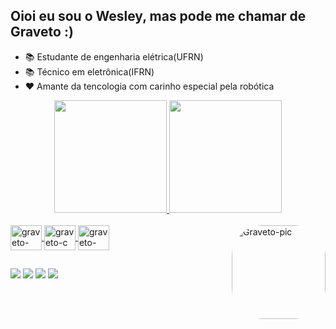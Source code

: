 ## Oioi eu sou o Wesley, mas pode me chamar de Graveto :)
- 📚 Estudante de engenharia elétrica(UFRN)
- 📚 Técnico em eletrônica(IFRN)
- ❤ Amante da tencologia com carinho especial pela robótica
<div align="center">
  <a href="https://github.com/Gr4veto">
  <img height="180em" src="https://github-readme-stats.vercel.app/api?username=Gr4veto&show_icons=true&theme=react&include_all_commits=true&count_private=true"/>
  <img height="180em" src="https://github-readme-stats.vercel.app/api/top-langs/?username=Gr4veto&layout=compact&langs_count=7&theme=react"/>
</div>
<div style="display: inline_block"><br>
  <img align="center" alt="graveto-ino" height="40" width="50" src="https://cdn.jsdelivr.net/gh/devicons/devicon/icons/arduino/arduino-original-wordmark.svg">
  <img align="center" alt="graveto-c" height="40" width="50" src="https://cdn.jsdelivr.net/gh/devicons/devicon/icons/c/c-plain.svg">
  <img align="center" alt="graveto-cpp" height="40" width="50" src="https://cdn.jsdelivr.net/gh/devicons/devicon/icons/cplusplus/cplusplus-plain.svg">
  <img align="right" alt="Graveto-pic" height="150" style="border-radius:50px;" src="https://media.discordapp.net/attachments/712342414764802073/959863980778737764/AvatarMaker.png">
</div>
  
  ##
  
  <div> 
  <a href="https://wa.me/qr/YJ26RFJKBLXGL1" target="_blank"><img src="https://img.shields.io/badge/WhatsApp-25D366?style=for-the-badge&logo=whatsapp&logoColor=white" target="_blank"></a>
  <a href="https://www.instagram.com/wesleycosta._" target="_blank"><img src="https://img.shields.io/badge/-Instagram-%23E4405F?style=for-the-badge&logo=instagram&logoColor=white" target="_blank"></a>
  <a href = "mailto:wesleycdoccg@gmail.com"><img src="https://img.shields.io/badge/Gmail-D14836?style=for-the-badge&logo=gmail&logoColor=white" target="_blank"></a>
  <a href="https://www.linkedin.com/in/wesley-costa-25172a179" target="_blank"><img src="https://img.shields.io/badge/-LinkedIn-%230077B5?style=for-the-badge&logo=linkedin&logoColor=white" target="_blank"></a> 
 
</div>

